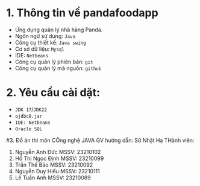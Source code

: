 # 1. Thông tin về pandafoodapp
- Ứng dụng quản lý nhà hàng Panda. <br> 
- Ngôn ngữ sử dụng: `Java` <br>
- Công cụ thiết kế: `Java swing`  <br>
- Cơ sở dữ liệu: `Mysql`  <br>
- IDE: `Netbeans`  <br>
- Công cụ quản lý phiên bản: `git`  <br>
- Công cụ quản lý mã nguồn: `github`  <br>

# 2. Yêu cầu cài dặt:
- `JDK 17`/`JDK22` <br>
- `ojdbc8.jar` <br>
- `IDE: Netbeans` <br>
- `Oracle SQL` <br>

#3. Đồ án thi môn CÔng nghệ JAVA
GV hướng dẫn: Sử Nhật Hạ
THành viên:  	
1. Nguyễn Anh Đức		  MSSV: 23210102 
2. Hồ Thị Ngọc Định	  MSSV: 23210099 
3. Trần Thế Bảo		    MSSV:	23210092 
4. Nguyễn Duy Hiếu		MSSV:	23210111 
5. Lê Tuấn Anh			  MSSV:	23210089 
